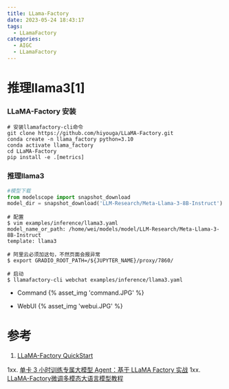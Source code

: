 ```yaml
---
title: LLama-Factory
date: 2023-05-24 18:43:17
tags:
  - LLamaFactory
categories:
  - AIGC  
  - LLamaFactory
---
```


<p></p>
<!-- more -->

# 推理llama3[1]
### LLaMA-Factory 安装
``` shell
# 安装llamafactory-cli命令
git clone https://github.com/hiyouga/LLaMA-Factory.git
conda create -n llama_factory python=3.10
conda activate llama_factory
cd LLaMA-Factory
pip install -e .[metrics]
```

### 推理llama3
``` python
#模型下载
from modelscope import snapshot_download
model_dir = snapshot_download('LLM-Research/Meta-Llama-3-8B-Instruct')
```

``` shell
# 配置
$ vim examples/inference/llama3.yaml
model_name_or_path: /home/wei/models/model/LLM-Research/Meta-Llama-3-8B-Instruct
template: llama3

# 阿里云必须加这句，不然页面会报异常
$ export GRADIO_ROOT_PATH=/${JUPYTER_NAME}/proxy/7860/

# 启动
$ llamafactory-cli webchat examples/inference/llama3.yaml
```
+ Command
{% asset_img  'command.JPG' %}

+ WebUI
{% asset_img  'webui.JPG' %}


# 参考
1. [LLaMA-Factory QuickStart](https://zhuanlan.zhihu.com/p/695287607)

1xx. [单卡 3 小时训练专属大模型 Agent：基于 LLaMA Factory 实战](https://zhuanlan.zhihu.com/p/678989191)
1xx. [LLaMA-Factory微调多模态大语言模型教程](https://zhuanlan.zhihu.com/p/699777943)



